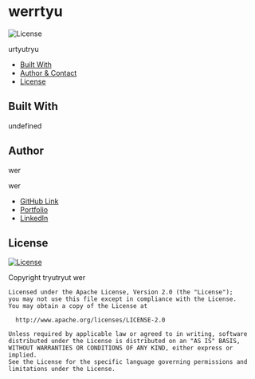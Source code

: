 # werrtyu
  ![License](https://img.shields.io/badge/License-Apache%202.0-blue.svg)

  urtyutryu

* [Built With](#Built-With)
* [Author & Contact](#Author)
* [License](#License)

## Built With
  undefined


## Author 
  wer
  

  wer


  - [GitHub Link](undefined)
  - [Portfolio](https://github.com/DivineMayura/readme-generator)
  - [LinkedIn](mkay)


## License
  [![License](https://img.shields.io/badge/License-Apache%202.0-blue.svg)](https://opensource.org/licenses/Apache-2.0)
  
   Copyright tryutryut wer

    Licensed under the Apache License, Version 2.0 (the "License");
    you may not use this file except in compliance with the License.
    You may obtain a copy of the License at
 
      http://www.apache.org/licenses/LICENSE-2.0
 
    Unless required by applicable law or agreed to in writing, software
    distributed under the License is distributed on an "AS IS" BASIS,
    WITHOUT WARRANTIES OR CONDITIONS OF ANY KIND, either express or implied.
    See the License for the specific language governing permissions and
    limitations under the License.

